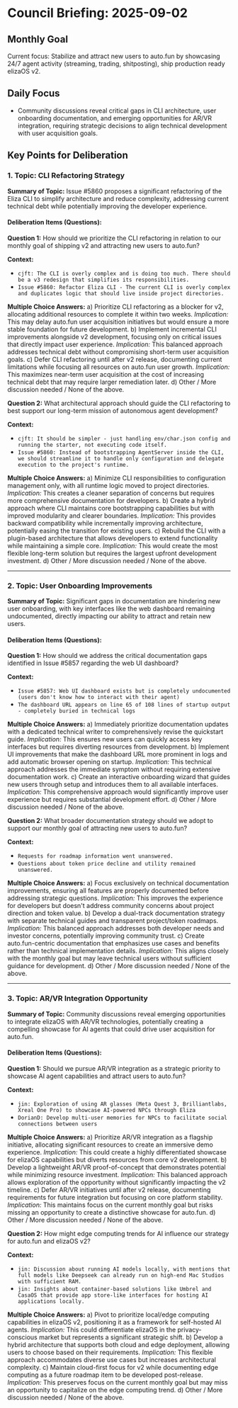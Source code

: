 # Council Briefing: 2025-09-02

## Monthly Goal

Current focus: Stabilize and attract new users to auto.fun by showcasing 24/7 agent activity (streaming, trading, shitposting), ship production ready elizaOS v2.

## Daily Focus

- Community discussions reveal critical gaps in CLI architecture, user onboarding documentation, and emerging opportunities for AR/VR integration, requiring strategic decisions to align technical development with user acquisition goals.

## Key Points for Deliberation

### 1. Topic: CLI Refactoring Strategy

**Summary of Topic:** Issue #5860 proposes a significant refactoring of the Eliza CLI to simplify architecture and reduce complexity, addressing current technical debt while potentially improving the developer experience.

#### Deliberation Items (Questions):

**Question 1:** How should we prioritize the CLI refactoring in relation to our monthly goal of shipping v2 and attracting new users to auto.fun?

  **Context:**
  - `cjft: The CLI is overly complex and is doing too much. There should be a v3 redesign that simplifies its responsibilities.`
  - `Issue #5860: Refactor Eliza CLI - The current CLI is overly complex and duplicates logic that should live inside project directories.`

  **Multiple Choice Answers:**
    a) Prioritize CLI refactoring as a blocker for v2, allocating additional resources to complete it within two weeks.
        *Implication:* This may delay auto.fun user acquisition initiatives but would ensure a more stable foundation for future development.
    b) Implement incremental CLI improvements alongside v2 development, focusing only on critical issues that directly impact user experience.
        *Implication:* This balanced approach addresses technical debt without compromising short-term user acquisition goals.
    c) Defer CLI refactoring until after v2 release, documenting current limitations while focusing all resources on auto.fun user growth.
        *Implication:* This maximizes near-term user acquisition at the cost of increasing technical debt that may require larger remediation later.
    d) Other / More discussion needed / None of the above.

**Question 2:** What architectural approach should guide the CLI refactoring to best support our long-term mission of autonomous agent development?

  **Context:**
  - `cjft: It should be simpler - just handling env/char.json config and running the starter, not executing code itself.`
  - `Issue #5860: Instead of bootstrapping AgentServer inside the CLI, we should streamline it to handle only configuration and delegate execution to the project's runtime.`

  **Multiple Choice Answers:**
    a) Minimize CLI responsibilities to configuration management only, with all runtime logic moved to project directories.
        *Implication:* This creates a cleaner separation of concerns but requires more comprehensive documentation for developers.
    b) Create a hybrid approach where CLI maintains core bootstrapping capabilities but with improved modularity and clearer boundaries.
        *Implication:* This provides backward compatibility while incrementally improving architecture, potentially easing the transition for existing users.
    c) Rebuild the CLI with a plugin-based architecture that allows developers to extend functionality while maintaining a simple core.
        *Implication:* This would create the most flexible long-term solution but requires the largest upfront development investment.
    d) Other / More discussion needed / None of the above.

---


### 2. Topic: User Onboarding Improvements

**Summary of Topic:** Significant gaps in documentation are hindering new user onboarding, with key interfaces like the web dashboard remaining undocumented, directly impacting our ability to attract and retain new users.

#### Deliberation Items (Questions):

**Question 1:** How should we address the critical documentation gaps identified in Issue #5857 regarding the web UI dashboard?

  **Context:**
  - `Issue #5857: Web UI dashboard exists but is completely undocumented (users don't know how to interact with their agent)`
  - `The dashboard URL appears on line 65 of 108 lines of startup output - completely buried in technical logs`

  **Multiple Choice Answers:**
    a) Immediately prioritize documentation updates with a dedicated technical writer to comprehensively revise the quickstart guide.
        *Implication:* This ensures new users can quickly access key interfaces but requires diverting resources from development.
    b) Implement UI improvements that make the dashboard URL more prominent in logs and add automatic browser opening on startup.
        *Implication:* This technical approach addresses the immediate symptom without requiring extensive documentation work.
    c) Create an interactive onboarding wizard that guides new users through setup and introduces them to all available interfaces.
        *Implication:* This comprehensive approach would significantly improve user experience but requires substantial development effort.
    d) Other / More discussion needed / None of the above.

**Question 2:** What broader documentation strategy should we adopt to support our monthly goal of attracting new users to auto.fun?

  **Context:**
  - `Requests for roadmap information went unanswered.`
  - `Questions about token price decline and utility remained unanswered.`

  **Multiple Choice Answers:**
    a) Focus exclusively on technical documentation improvements, ensuring all features are properly documented before addressing strategic questions.
        *Implication:* This improves the experience for developers but doesn't address community concerns about project direction and token value.
    b) Develop a dual-track documentation strategy with separate technical guides and transparent project/token roadmaps.
        *Implication:* This balanced approach addresses both developer needs and investor concerns, potentially improving community trust.
    c) Create auto.fun-centric documentation that emphasizes use cases and benefits rather than technical implementation details.
        *Implication:* This aligns closely with the monthly goal but may leave technical users without sufficient guidance for development.
    d) Other / More discussion needed / None of the above.

---


### 3. Topic: AR/VR Integration Opportunity

**Summary of Topic:** Community discussions reveal emerging opportunities to integrate elizaOS with AR/VR technologies, potentially creating a compelling showcase for AI agents that could drive user acquisition for auto.fun.

#### Deliberation Items (Questions):

**Question 1:** Should we pursue AR/VR integration as a strategic priority to showcase AI agent capabilities and attract users to auto.fun?

  **Context:**
  - `jin: Exploration of using AR glasses (Meta Quest 3, Brilliantlabs, Xreal One Pro) to showcase AI-powered NPCs through Eliza`
  - `DorianD: Develop multi-user memories for NPCs to facilitate social connections between users`

  **Multiple Choice Answers:**
    a) Prioritize AR/VR integration as a flagship initiative, allocating significant resources to create an immersive demo experience.
        *Implication:* This could create a highly differentiated showcase for elizaOS capabilities but diverts resources from core v2 development.
    b) Develop a lightweight AR/VR proof-of-concept that demonstrates potential while minimizing resource investment.
        *Implication:* This balanced approach allows exploration of the opportunity without significantly impacting the v2 timeline.
    c) Defer AR/VR initiatives until after v2 release, documenting requirements for future integration but focusing on core platform stability.
        *Implication:* This maintains focus on the current monthly goal but risks missing an opportunity to create a distinctive showcase for auto.fun.
    d) Other / More discussion needed / None of the above.

**Question 2:** How might edge computing trends for AI influence our strategy for auto.fun and elizaOS v2?

  **Context:**
  - `jin: Discussion about running AI models locally, with mentions that full models like Deepseek can already run on high-end Mac Studios with sufficient RAM.`
  - `jin: Insights about container-based solutions like Umbrel and CasaOS that provide app store-like interfaces for hosting AI applications locally.`

  **Multiple Choice Answers:**
    a) Pivot to prioritize local/edge computing capabilities in elizaOS v2, positioning it as a framework for self-hosted AI agents.
        *Implication:* This could differentiate elizaOS in the privacy-conscious market but represents a significant strategic shift.
    b) Develop a hybrid architecture that supports both cloud and edge deployment, allowing users to choose based on their requirements.
        *Implication:* This flexible approach accommodates diverse use cases but increases architectural complexity.
    c) Maintain cloud-first focus for v2 while documenting edge computing as a future roadmap item to be developed post-release.
        *Implication:* This preserves focus on the current monthly goal but may miss an opportunity to capitalize on the edge computing trend.
    d) Other / More discussion needed / None of the above.